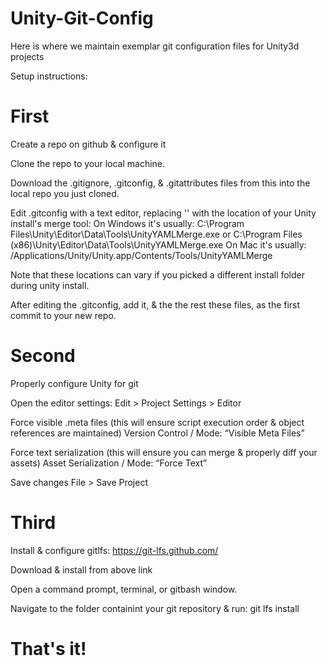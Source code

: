 # Unity-Git-Config
Here is where we maintain exemplar git configuration files for Unity3d projects

Setup instructions:

# First
Create a repo on github & configure it

Clone the repo to your local machine.

Download the .gitignore, .gitconfig, & .gitattributes files from this into the local repo you just cloned.

Edit .gitconfig with a text editor, replacing '<path to UnityYAMLMerge>' with the location of your Unity install's merge tool: 
On Windows it's usually: C:\Program Files\Unity\Editor\Data\Tools\UnityYAMLMerge.exe or C:\Program Files (x86)\Unity\Editor\Data\Tools\UnityYAMLMerge.exe
On Mac it's usually:
/Applications/Unity/Unity.app/Contents/Tools/UnityYAMLMerge

Note that these locations can vary if you picked a different install folder during unity install.

After editing the .gitconfig, add it, & the the rest these files, as the first commit to your new repo.

# Second
Properly configure Unity for git

Open the editor settings:
Edit > Project Settings > Editor

Force visible .meta files (this will ensure script execution order & object references are maintained)
Version Control / Mode: “Visible Meta Files”

Force text serialization (this will ensure you can merge & properly diff your assets)
Asset Serialization / Mode: “Force Text”

Save changes
File > Save Project

# Third
Install & configure gitlfs: https://git-lfs.github.com/

Download & install from above link

Open a command prompt, terminal, or gitbash window. 

Navigate to the folder containint your git repository & run: git lfs install

# That's it!
